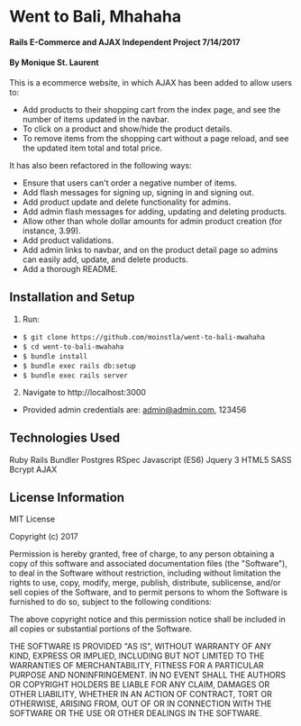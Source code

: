 # Went to Bali, Mhahaha

#### Rails E-Commerce and AJAX Independent Project 7/14/2017

#### By Monique St. Laurent

This is a ecommerce website, in which AJAX has been added to allow users to:
  * Add products to their shopping cart from the index page, and see the number of items updated in the navbar.
  * To click on a product and show/hide the product details.
  * To remove items from the shopping cart without a page reload, and see the updated item total and total price.

It has also been refactored in the following ways:
  * Ensure that users can't order a negative number of items.
  * Add flash messages for signing up, signing in and signing out.
  * Add product update and delete functionality for admins.
  * Add admin flash messages for adding, updating and deleting products.
  * Allow other than whole dollar amounts for admin product creation (for instance, 3.99).
  * Add product validations.
  * Add admin links to navbar, and on the product detail page so admins can easily add, update, and delete products.
  * Add a thorough README.

## Installation and Setup

1. Run:
*  `$ git clone https://github.com/moinstla/went-to-bali-mwahaha`
* `$ cd went-to-bali-mwahaha`
* `$ bundle install`
* `$ bundle exec rails db:setup`
* `$ bundle exec rails server`

2. Navigate to http://localhost:3000

* Provided admin credentials are: admin@admin.com, 123456

## Technologies Used
Ruby
Rails
Bundler
Postgres
RSpec
Javascript (ES6)
Jquery 3
HTML5
SASS
Bcrypt
AJAX

## License Information

MIT License

Copyright (c) 2017

Permission is hereby granted, free of charge, to any person obtaining a copy of this software and associated documentation files (the "Software"), to deal in the Software without restriction, including without limitation the rights to use, copy, modify, merge, publish, distribute, sublicense, and/or sell copies of the Software, and to permit persons to whom the Software is furnished to do so, subject to the following conditions:

The above copyright notice and this permission notice shall be included in all copies or substantial portions of the Software.

THE SOFTWARE IS PROVIDED "AS IS", WITHOUT WARRANTY OF ANY KIND, EXPRESS OR IMPLIED, INCLUDING BUT NOT LIMITED TO THE WARRANTIES OF MERCHANTABILITY, FITNESS FOR A PARTICULAR PURPOSE AND NONINFRINGEMENT. IN NO EVENT SHALL THE AUTHORS OR COPYRIGHT HOLDERS BE LIABLE FOR ANY CLAIM, DAMAGES OR OTHER LIABILITY, WHETHER IN AN ACTION OF CONTRACT, TORT OR OTHERWISE, ARISING FROM, OUT OF OR IN CONNECTION WITH THE SOFTWARE OR THE USE OR OTHER DEALINGS IN THE SOFTWARE.
